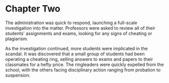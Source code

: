 # Chapter Two

The administration was quick to respond, launching a full-scale investigation into the matter. Professors were asked to review all of their students' assignments and exams, looking for any signs of cheating or plagiarism. 

As the investigation continued, more students were implicated in the scandal. It was discovered that a small group of students had been operating a cheating ring, selling answers to exams and papers to their classmates for a hefty price. The ringleaders were quickly expelled from the school, with the others facing disciplinary action ranging from probation to suspension.